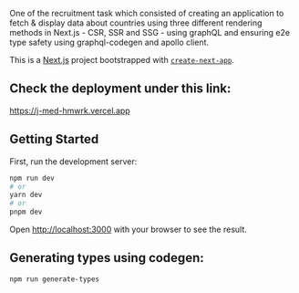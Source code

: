 One of the recruitment task which consisted of creating an application to fetch & display data about countries using three different rendering methods in Next.js - CSR, SSR and SSG - using graphQL and ensuring e2e type safety using graphql-codegen and apollo client.

This is a [Next.js](https://nextjs.org/) project bootstrapped with [`create-next-app`](https://github.com/vercel/next.js/tree/canary/packages/create-next-app).

## Check the deployment under this link:

https://j-med-hmwrk.vercel.app

## Getting Started

First, run the development server:

```bash
npm run dev
# or
yarn dev
# or
pnpm dev
```

Open [http://localhost:3000](http://localhost:3000) with your browser to see the result.

## Generating types using codegen:
```bash
npm run generate-types
```

